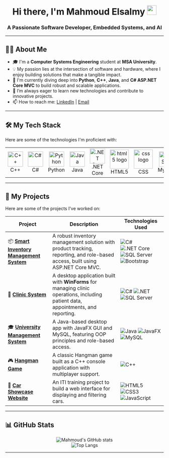 <!-- 
<div id="header" align="center">
  <img src="https://media.giphy.com/media/M9gbBd9nbDrOTu1Mqx/giphy.gif" width="100"/>
</div> 
-->

<h1 align="center">
  Hi there, I'm Mahmoud Elsalmy
  <img src="https://media.giphy.com/media/hvRJCLFzcasrR4ia7z/giphy.gif" width="30px"/>
</h1>
<h3 align="center">A Passionate Software Developer, Embedded Systems, and AI </h3>

---

## 👨‍💻 About Me

- 🎓 I'm a **Computer Systems Engineering** student at **MSA University**.
- 💡 My passion lies at the intersection of software and hardware, where I enjoy building solutions that make a tangible impact.
- 🚀 I'm currently diving deep into **Python**, **C++**, **Java**, and **C# ASP.NET Core MVC** to build robust and scalable applications.
- 🌱 I’m always eager to learn new technologies and contribute to innovative projects.
- 📫 How to reach me: [LinkedIn](https://www.linkedin.com/in/mahmoudelsalmy) | [Email](mailto:mahmoudelsalmy1@gmail.com)

---

## 🛠️ My Tech Stack

Here are some of the technologies I'm proficient with:

<table>
  <tr>
    <td align="center" width="96">
      <a href="#-my-tech-stack">
        <img src="https://cdn.jsdelivr.net/gh/devicons/devicon/icons/cplusplus/cplusplus-original.svg" width="48" height="48" alt="C++" />
      </a>
      <br>C++
    </td>
    <td align="center" width="96">
      <a href="#-my-tech-stack">
        <img src="https://cdn.jsdelivr.net/gh/devicons/devicon/icons/csharp/csharp-original.svg" width="48" height="48" alt="C#" />
      </a>
      <br>C#
    </td>
    <td align="center" width="96">
      <a href="#-my-tech-stack">
        <img src="https://cdn.jsdelivr.net/gh/devicons/devicon/icons/python/python-original.svg" width="48" height="48" alt="Python" />
      </a>
      <br>Python
    </td>
    <td align="center" width="96">
      <a href="#-my-tech-stack">
        <img src="https://cdn.jsdelivr.net/gh/devicons/devicon/icons/java/java-original.svg" width="48" height="48" alt="Java" />
      </a>
      <br>Java
    </td>
    <td align="center" width="96">
      <a href="#-my-tech-stack">
        <img src="https://cdn.jsdelivr.net/gh/devicons/devicon/icons/dotnetcore/dotnetcore-original.svg" width="48" height="48" alt=".NET Core" />
      </a>
      <br>.NET Core
    </td>
    <td align="center" width="96">
      <a href="#-my-tech-stack">
        <img src="https://cdn.jsdelivr.net/gh/devicons/devicon/icons/html5/html5-original.svg" height="60" alt="html5 logo"  />
      </a>
      <br>HTML5
    </td>
    <td align="center" width="96">
      <a href="#-my-tech-stack">
        <img src="https://cdn.jsdelivr.net/gh/devicons/devicon/icons/css3/css3-original.svg" height="60" alt="css logo"  />
      </a>
      <br>CSS
    </td>
    <td align="center" width="96">
      <a href="#-my-tech-stack">
        <img src="https://cdn.jsdelivr.net/gh/devicons/devicon/icons/mysql/mysql-original-wordmark.svg" width="48" height="48" alt="MySQL" />
      </a>
      <br>MySQL
    </td>
    <td align="center" width="96">
      <a href="#-my-tech-stack">
        <img src="https://cdn.jsdelivr.net/gh/devicons/devicon/icons/microsoftsqlserver/microsoftsqlserver-plain-wordmark.svg" width="48" height="48" alt="SQL Server" />
      </a>
      <br>SQL Server
    </td>
     <td align="center" width="96">
      <a href="#-my-tech-stack">
        <img src="https://cdn.jsdelivr.net/gh/devicons/devicon/icons/git/git-original.svg" width="48" height="48" alt="Git" />
      </a>
      <br>Git
    </td>
  </tr>
</table>

---

## 🚀 My Projects

Here are some of the projects I've worked on:

| Project                                                      | Description                                                                                             | Technologies Used                                                                                                                              |
| ------------------------------------------------------------ | ------------------------------------------------------------------------------------------------------- | ---------------------------------------------------------------------------------------------------------------------------------------------- |
| 📦 **[Smart Inventory Management System](https://github.com/mahmoudelsalmy/Smart-Inventory-Management-System)** | A robust inventory management solution with product tracking, reporting, and role-based access, built using ASP.NET Core MVC. | ![C#](https://img.shields.io/badge/C%23-239120?style=for-the-badge&logo=c-sharp&logoColor=white) ![.NET Core](https://img.shields.io/badge/.NET_Core-512BD4?style=for-the-badge&logo=dotnet&logoColor=white) ![SQL Server](https://img.shields.io/badge/SQL_Server-CC2927?style=for-the-badge&logo=microsoft-sql-server&logoColor=white) ![Bootstrap](https://img.shields.io/badge/Bootstrap-7952B3?style=for-the-badge&logo=bootstrap&logoColor=white) |
| 🏥 **[Clinic System](https://github.com/EncryptCore-Clinic-System/Clinic-System-FE)** | A desktop application built with **WinForms** for managing clinic operations, including patient data, appointments, and reporting. | ![C#](https://img.shields.io/badge/C%23-239120?style=for-the-badge&logo=c-sharp&logoColor=white) ![.NET](https://img.shields.io/badge/.NET_Framework-512BD4?style=for-the-badge&logo=.net&logoColor=white) ![SQL Server](https://img.shields.io/badge/SQL_Server-CC2927?style=for-the-badge&logo=microsoft-sql-server&logoColor=white) |
| 🎓 **[University Management System](https://github.com/mahmoudelsalmy/University-Management-System)** | A Java-based desktop app with JavaFX GUI and MySQL, featuring OOP principles and role-based access.     | ![Java](https://img.shields.io/badge/Java-ED8B00?style=for-the-badge&logo=java&logoColor=white) ![JavaFX](https://img.shields.io/badge/JavaFX-085691?style=for-the-badge&logo=java&logoColor=white) ![MySQL](https://img.shields.io/badge/MySQL-4479A1?style=for-the-badge&logo=mysql&logoColor=white) |
| 🎮 **[Hangman Game](https://github.com/mahmoudelsalmy/Hangman-game)** | A classic Hangman game built as a C++ console application with multiplayer support.                     | ![C++](https://img.shields.io/badge/C%2B%2B-00599C?style=for-the-badge&logo=c%2B%2B&logoColor=white) |
| 🚗 **[Car Showcase Website](https://github.com/mahmoudelsalmy/Car-Showcase-Website)** | An ITI training project to build a web interface for displaying and filtering cars.                       | ![HTML5](https://img.shields.io/badge/HTML5-E34F26?style=for-the-badge&logo=html5&logoColor=white) ![CSS3](https://img.shields.io/badge/CSS3-1572B6?style=for-the-badge&logo=css3&logoColor=white) ![JavaScript](https://img.shields.io/badge/JavaScript-F7DF1E?style=for-the-badge&logo=javascript&logoColor=black) |

---

## 📊 GitHub Stats

<p align="center">
  <img src="https://github-readme-stats.vercel.app/api?username=mahmoudelsalmy&show_icons=true&theme=radical&rank_icon=github" alt="Mahmoud's GitHub stats" />
  <br/>
  <img src="https://github-readme-stats.vercel.app/api/top-langs/?username=mahmoudelsalmy&layout=compact&theme=radical" alt="Top Langs" />
</p>

---
